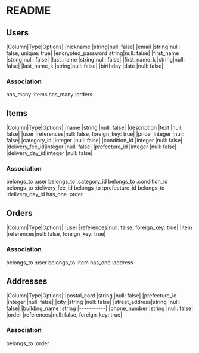 # README

## Users
|Column|Type|Options|
|nickname          |string|null: false|
|email             |string|null: false, unique: true|
|encrypted_password|string|null: false|
|first_name        |string|null: false|
|last_name         |string|null: false|
|first_name_k      |string|null: false|
|last_name_k       |string|null: false|
|birthday          |date  |null: false|


### Association

has_many :items
has_many :orders

## Items
|Column|Type|Options|
|name           |string    |null: false|
|description    |text      |null: false|
|user           |references|null: false, foreign_key: true|
|price          |integer   |null: false|
|category_id    |integer   |null: false|
|condition_id   |integer   |null: false|
|delivery_fee_id|integer   |null: false|
|prefecture_id  |integer   |null: false|
|delivery_day_id|integer   |null: false|

### Association

belongs_to :user
belongs_to :category_id
belongs_to :condition_id
belongs_to :delivery_fee_id
belongs_to :prefecture_id
belongs_to :delivery_day_id
has_one :order

## Orders
|Column|Type|Options|
|user |references|null: false, foreign_key: true|
|item |references|null: false, foreign_key: true|


### Association

belongs_to :user
belongs_to :item
has_one :address

## Addresses
|Column|Type|Options|
|postal_cord   |string    |null: false|
|prefecture_id |integer   |null: false|
|city          |string    |null: false|
|street_address|string    |null: false|
|building_name |string    |-----------|
|phone_number  |string    |null: false|
|order         |references|null: false, foreign_key: true|

### Association

belongs_to :order